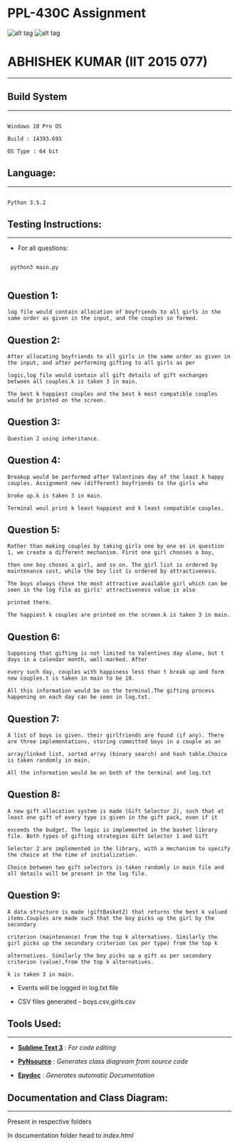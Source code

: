 PPL-430C Assignment
===

![alt tag](https://camo.githubusercontent.com/b0a4975478bf336f831e90346052780954e4dc70/68747470733a2f2f696d672e736869656c64732e696f2f62616467652f6c616e67756167652d507974686f6e332d627269676874677265656e2e737667)
![alt tag](https://raw.githubusercontent.com/rhoit/mode-icons/dump/icons/python.png)

# ABHISHEK KUMAR (IIT 2015 077)
---

## Build System
---

```

Windows 10 Pro OS

Build : 14393.693

OS Type : 64 bit

```

## Language: 
---

```

Python 3.5.2 

```

## Testing Instructions:
---

* For all questions:

 ```
  
  python3 main.py 
  
  ```
  **Question 1**:
  ---
  
 ```
 log file would contain allocation of boyfriends to all girls in the same order as given in the input, and the couples so formed.
 
 ```

 **Question 2**:
 ---
 
 ``` 
 After allocating boyfriends to all girls in the same order as given in the input, and after performing gifting to all girls as per     
 
 logic,log file would contain all gift details of gift exchanges between all couples.k is taken 3 in main.
 
The best k happiest couples and the best k most compatible couples would be printed on the screen.
 ```
 
 **Question 3**:
 ---
 ```
 Question 2 using inheritance.
 ```
 **Question 4**:
 ---
 
 ```
 Breakup would be performed after Valentines day of the least k happy couples. Assignment new (different) boyfriends to the girls who 
 
 broke up.k is taken 3 in main.
 
 Terminal woul print k least happiest and k least compatible couples.
 ```
 
 **Question 5**:
 ---
 
 ```
 Rather than making couples by taking girls one by one as in question 1, we create a different mechanism. First one girl chooses a boy, 
 
 then one boy choses a girl, and so on. The girl list is ordered by maintenance cost, while the boy list is ordered by attractiveness. 
 
 The boys always chose the most attractive available girl which can be seen in the log file as girls' attractiveness value is also 
 
 printed there. 
 
 The happiest k couples are printed on the screen.k is taken 3 in main.
 
 ```
 
 **Question 6**:
 ---
 
 ```
 Supposing that gifting is not limited to Valentines day alone, but t days in a calendar month, well-marked. After

every such day, couples with happiness less than t break up and form new couples.t is taken in main to be 10.

All this information would be on the terminal.The gifting process happening on each day can be seen in log.txt.
```

**Question 7**:
---

```
A list of boys is given. their girlfriends are found (if any). There are three implementations, storing committed boys in a couple as an 

array/linked list, sorted array (binary search) and hash table.Choice is taken randomly in main.

All the information would be on both of the terminal and log.txt
```
**Question 8**:
---

```
A new gift allocation system is made (Gift Selector 2), such that at least one gift of every type is given in the gift pack, even if it 

exceeds the budget. The logic is implemented in the basket library file. Both types of gifting strategies Gift Selector 1 and Gift 

Selector 2 are implemented in the library, with a mechanism to specify the choice at the time of initialization.

Choice between two gift selectors is taken randomly in main file and all details will be present in the log file.

```
**Question 9**:
---
```
A data structure is made (giftBasket2) that returns the best k valued items.Couples are made such that the boy picks up the girl by the secondary 

criterion (maintenance) from the top k alternatives. Similarly the girl picks up the secondary criterion (as per type) from the top k 

alternatives. Similarly the boy picks up a gift as per secondary criterion (value),from the top k alternatives.

k is taken 3 in main.
```
* Events will be logged in log.txt file

* CSV files generated - boys.csv,girls.csv

## Tools Used:
---

* [**Sublime Text 3**](https://www.sublimetext.com/) : *For code editing*

* [**PyNsource**](http://www.andypatterns.com/index.php/products/pynsource/) : *Generates class diagream from source code*

* [**Epydoc**](http://epydoc.sourceforge.net/) : *Generates automatic Documentation*

## Documentation and Class Diagram: 
---

Present in respective folders

In documentation folder head to *index.html* 
